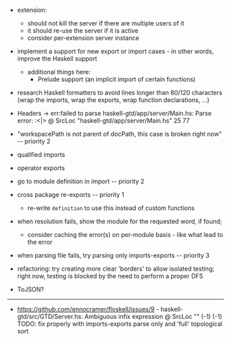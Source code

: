 - extension:
  - should not kill the server if there are multiple users of it
  - it should re-use the server if it is active
  - consider per-extension server instance
  
- implement a support for new export or import cases - in other words, improve the Haskell support
  - additional things here:
    - Prelude support (an implicit import of certain functions)

- research Haskell formatters to avoid lines longer than 80/120 characters (wrap the imports, wrap the exports, wrap function declarations, ...)

- Headers -> err:failed to parse haskell-gtd/app/server/Main.hs: Parse error: :<|> @ SrcLoc "haskell-gtd/app/server/Main.hs" 25 77
- "workspacePath is not parent of docPath, this case is broken right now" -- priority 2
- qualified imports
- operator exports
- go to module definition in import -- priority 2
- cross package re-exports -- priority 1
  - re-write `definition` to use this instead of custom functions
- when resolution fails, show the module for the requested word, if found;
  - consider caching the error(s) on per-module basis - like what lead to the error
- when parsing file fails, try parsing only imports-exports  -- priority 3
- refactoring: try creating more clear 'borders' to allow isolated testing; right now, testing is blocked by the need to perform a proper DFS
- ToJSON?

---

- https://github.com/ennocramer/floskell/issues/9 - haskell-gtd/src/GTD/Server.hs: Ambiguous infix expression @ SrcLoc "" (-1) (-1)
TODO: fix properly with imports-exports parse only and 'full' topological sort